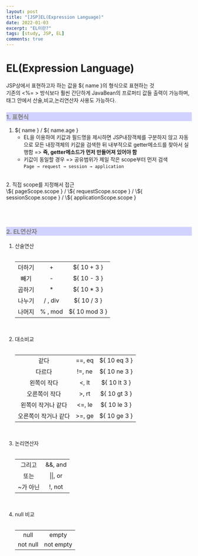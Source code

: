 ```yaml
---
layout: post
title: "[JSP]EL(Expression Language)"
date: 2022-01-03
excerpt: "EL이란?"
tags: [study, JSP, EL]
comments: true
---
```


<style>
	h3, table th{
		background-color:#D2D2FF;
		color: gray;
	}
</style>

<h1> EL(Expression Language) </h1>
 JSP상에서 표현하고자 하는 값을 ${ name }의 형식으로 표현하는 것 <br>
 기존의 &lt;%= &gt; 방식보다 훨씬 간단하게 JavaBean의 프로퍼티 값들 출력이 가능하며, 태그 안에서 산술,비교,논리연산자 사용도 가능하다.
 
 <h3> 1. 표현식 </h3>

 1. \${ name } / ${ name.age }
	- EL을 이용하여 키값과 필드명을 제시하면 JSP내장객체를 구분하지 않고 자동으로 모든 내장객체의 키값을 검색한 뒤 내부적으로 getter메소드를 찾아서 실행함 => **즉, getter메소드가 먼저 만들어져 있어야 함**<br>
	- 키값이 동일할 경우 => 공유범위가 제일 작은 scope부터 먼저 검색<br>```Page → request → session → application```
 <br>
 2. 직접 scope를 지정해서 접근<br>
 	\${ pageScope.scope } / \${ requestScope.scope } /  \${ sessionScope.scope } / \${ applicationScope.scope }

<br><br>

<h3> 2. EL연산자 </h3>

 1. 산술연산<br><br>
	<table>
		<tr align="center">
			<td>더하기</td>
			<td>+</td>
			<td>${ 10 + 3 }</td>
		</tr>
		<tr align="center">
			<td>빼기</td>
			<td>-</td>
			<td>${ 10 - 3 }</td>
		</tr>
		<tr align="center">
			<td>곱하기</td>
			<td>*</td>
			<td>${ 10 * 3 }</td>
		</tr>
		<tr align="center">
			<td>나누기</td>
			<td>/ , div</td>
			<td>${ 10 / 3 }</td>
		</tr>
		<tr align="center">
			<td>나머지</td>
			<td>% , mod</td>
			<td>${ 10 mod 3 }</td>
		</tr>
	</table>
	<br>

 2. 대소비교<br><br>
	<table>
		<tr align="center">
			<td>같다</td>
			<td>==, eq</td>
			<td>${ 10 eq 3 }</td>
		</tr>
		<tr align="center">
			<td>다르다</td>
			<td>!=, ne</td>
			<td>${ 10 ne 3 }</td>
		</tr>
		<tr align="center">
			<td>왼쪽이 작다</td>
			<td><, lt </td>
			<td>${ 10 lt 3 }</td>
		</tr>
		<tr align="center">
			<td>오른쪽이 작다</td>
			<td>>, rt</td>
			<td>${ 10 gt 3 }</td>
		</tr>
		<tr align="center">
			<td>왼쪽이 작거나 같다</td>
			<td><=, le</td>
			<td>${ 10 le 3 }</td>
		</tr>
		<tr align="center">
			<td>오른쪽이 작거나 같다</td>
			<td>>=, ge</td>
			<td>${ 10 ge 3 }</td>
		</tr>
	</table>
	<br>
 
 3. 논리연산자<br><br>
	<table>
		<tr align="center">
			<td>그리고</td>
			<td>&&, and</td>
		</tr>
		<tr align="center">
			<td>또는</td>
			<td>||, or</td>
		</tr>
		<tr align="center">
			<td>~가 아닌</td>
			<td>!, not</td>
		</tr>
	</table>
	<br>

 4. null 비교<br><br>
	<table>
		<tr align="center">
			<td>null</td>
			<td>empty</td>
		</tr>
		<tr align="center">
			<td>not null</td>
			<td>not empty</td>
		</tr>
	</table>
<br><br>

